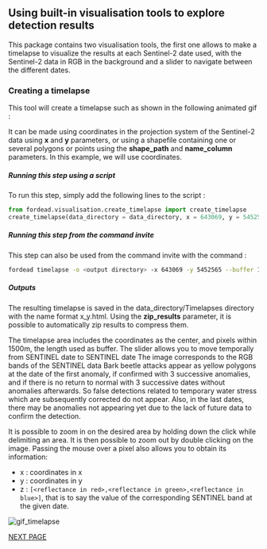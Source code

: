 ## Using built-in visualisation tools to explore detection results

This package contains two visualisation tools, the first one allows to make a timelapse to visualize the results at each Sentinel-2 date used, with the Sentinel-2 data in RGB in the background and a slider to navigate between the different dates. 

### Creating a timelapse

This tool will create a timelapse such as shown in the following animated gif :

It can be made using coordinates in the projection system of the Sentinel-2 data using **x** and **y** parameters, or using a shapefile containing one or several polygons or points using the **shape_path** and **name_column** parameters. In this example, we will use coordinates.

##### Running this step using a script

To run this step, simply add the following lines to the script :
```python
from fordead.visualisation.create_timelapse import create_timelapse
create_timelapse(data_directory = data_directory, x = 643069, y = 5452565, buffer = 1500)
```
##### Running this step from the command invite

This step can also be used from the command invite with the command :
```bash
fordead timelapse -o <output directory> -x 643069 -y 5452565 --buffer 1500
```

##### Outputs

The resulting timelapse is saved in the data_directory/Timelapses directory with the name format x_y.html. Using the **zip_results** parameter, it is possible to automatically zip results to compress them. 

The timelapse area includes the coordinates as the center, and pixels within 1500m, the length used as buffer. 
The slider allows you to move temporally from SENTINEL date to SENTINEL date
The image corresponds to the RGB bands of the SENTINEL data
Bark beetle attacks appear as yellow polygons at the date of the first anomaly, if confirmed with 3 successive anomalies, and if there is no return to normal with 3 successive dates without anomalies afterwards. So false detections related to temporary water stress which are subsequently corrected do not appear. Also, in the last dates, there may be anomalies not appearing yet due to the lack of future data to confirm the detection.

It is possible to zoom in on the desired area by holding down the click while delimiting an area. It is then possible to zoom out by double clicking on the image. Passing the mouse over a pixel also allows you to obtain its information:

- x : coordinates in x
- y : coordinates in y
- z : `[<reflectance in red>,<reflectance in green>,<reflectance in blue>]`, that is to say the value of the corresponding SENTINEL band at the given date.


![gif_timelapse](Figures/gif_timelapse.gif "gif_timelapse")


[NEXT PAGE](https://fordead.gitlab.io/fordead_package/docs/Tutorial/08_create_graphs)